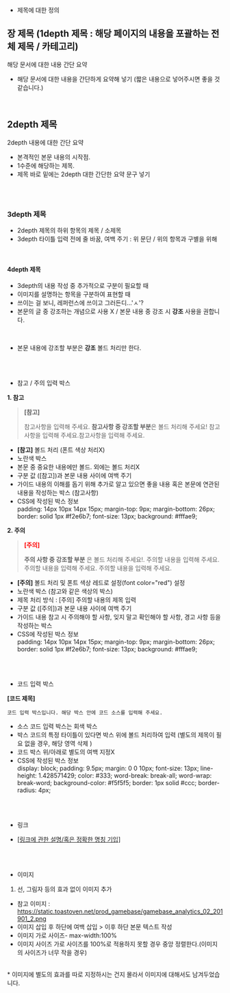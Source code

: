 
* 제목에 대한 정의

## 장 제목 (1depth 제목 : 해당 페이지의 내용을 포괄하는 전체 제목 / 카테고리)
해당 문서에 대한 내용 간단 요약

- 해당 문서에 대한 내용을 간단하게 요약해 넣기
(짧은 내용으로 넣어주시면 좋을 것 같습니다.)

<br>

## 2depth 제목
2depth 내용에 대한 간단 요약

- 본격적인 본문 내용의 시작점.
- 1수준에 해당하는 제목.
- 제목 바로 밑에는 2depth 대한 간단한 요약 문구 넣기


<br>
<br>

### 3depth 제목 

- 2depth 제목의 하위 항목의 제목 / 소제목
- 3depth 타이틀 입력 전에 줄 바꿈, 여백 주기 : 위 문단 / 위의 항목과 구별을 위해  

<br>

#### 4depth 제목 

- 3depth의 내용 작성 중 추가적으로 구분이 필요할 때
- 이미지를 설명하는 항목을 구분하여 표현할 때
- 쓰이는 걸 보니, 레퍼런스에 쓰이고 그러든디...'ㅅ'?
- 본문의 글 중 강조하는 개념으로 사용 X / 본문 내용 중 강조 시 **강조** 사용을 권합니다.

<br>

* 본문 내용에 강조할 부분은 **강조** 볼드 처리만 한다.


<br>
<br>


* 참고 / 주의  입력 박스

**1. 참고**

> **[참고]**<br />
>
> 참고사항을 입력해 주세요. **참고사항 중 강조할 부분**은 볼드 처리해 주세요! 참고사항을 입력해 주세요.참고사항을 입력해 주세요.

- **[참고]** 볼드 처리 (폰트 색상 처리X)
- 노란색 박스
- 본문 중 중요한 내용에만 볼드. 외에는 볼드 처리X 
- 구분 값 ([참고])과 본문 내용 사이에 여백 주기
- 가이드 내용의 이해를 돕기 위해 추가로 알고 있으면 좋을 내용 혹은 본문에 연관된 내용을 작성하는 박스 (참고사항)
- CSS에 작성된 박스 정보<br>
    padding: 14px 10px 14px 15px;
    margin-top: 9px;
    margin-bottom: 26px;
    border: solid 1px #f2e6b7;
    font-size: 13px;
    background: #fffae9;



**2. 주의** 

> <font color="red">**[주의]**</font><br/>
>  
>  **주의 사항 중 강조할 부분** 은 볼드 처리해 주세요!. 주의할 내용을 입력해 주세요. 주의할 내용을 입력해 주세요.
주의할 내용을 입력해 주세요.

- **[주의]** 볼드 처리 및 폰트 색상 레드로 설정(font color="red") 설정
- 노란색 박스 (참고와 같은 색상의 박스)
- 제목 처리 방식 : [주의] 주의할 내용의 제목 입력
- 구분 값 ([주의])과 본문 내용 사이에 여백 주기
- 가이드 내용 참고 시 주의해야 할 사항, 잊지 말고 확인해야 할 사항, 경고 사항 등을 작성하는 박스 
- CSS에 작성된 박스 정보<br>
    padding: 14px 10px 14px 15px;
    margin-top: 9px;
    margin-bottom: 26px;
    border: solid 1px #f2e6b7;
    font-size: 13px;
    background: #fffae9;

<br>
<br>

* 코드 입력 박스

**[코드 제목]**
```
코드 입력 박스입니다. 해당 박스 안에 코드 소스를 입력해 주세요.
```

- 소스 코드 입력 박스는 회색 박스
- 박스 코드의 특정 타이틀이 있다면 박스 위에 볼드 처리하여 입력 (별도의 제목이 필요 없을 경우, 해당 영역 삭제
)
- 코드 박스 위/아래로 별도의 여백 지정X
- CSS에 작성된 박스 정보<br>
    display: block;
    padding: 9.5px;
    margin: 0 0 10px;
    font-size: 13px;
    line-height: 1.428571429;
    color: #333;
    word-break: break-all;
    word-wrap: break-word;
    background-color: #f5f5f5;
    border: 1px solid #ccc;
    border-radius: 4px;


<br>
<br>


* 링크

- [\[링크에 관한 설명/혹은 정확한 명칭 기입\]](https://www.toast.com/kr/service/game/gamebase)


<br>
<br>

* 이미지
1. 선, 그림자 등의 효과 없이 이미지 추가
- 참고 이미지 : https://static.toastoven.net/prod_gamebase/gamebase_analytics_02_201901_2.png
- 이미지 삽입 후 하단에 여백 삽입 > 이후 하단 본문 텍스트 작성 
- 이미지 가로 사이즈- max-width:100%
- 이미지 사이즈 가로 사이즈를 100%로 적용하지 못할 경우 중앙 정렬한다.(이미지의 사이즈가 너무 작을 경우)


<br>
* 이미지에 별도의 효과를 따로 지정하시는 건지 몰라서 이미지에 대해서도 남겨두었습니다.

